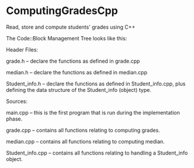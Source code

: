 # ComputingGradesCpp

Read, store and compute students' grades using C++

The Code::Block Management Tree looks like this:

Header Files:

grade.h – declare the functions as defined in grade.cpp

median.h – declare the functions as defined in median.cpp

Student_info.h – declare the functions as defined in Student_info.cpp, plus defining the data structure of the Student_info (object) type.


Sources:

main.cpp – this is the first program that is run during the implementation phase.

grade.cpp – contains all functions relating to computing grades.

median.cpp – contains all functions relating to computing median.

Student_info.cpp – contains all functions relating to handling a Student_info object.


